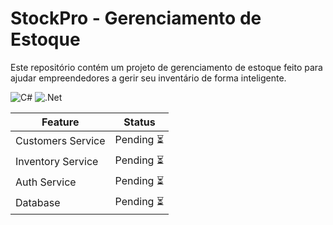 
# StockPro - Gerenciamento de Estoque

Este repositório contém um projeto de gerenciamento de estoque feito para ajudar empreendedores a gerir seu inventário de forma inteligente.

![C#](https://img.shields.io/badge/c%23-%23239120.svg?style=for-the-badge&logo=csharp&logoColor=white)
![.Net](https://img.shields.io/badge/.NET-5C2D91?style=for-the-badge&logo=.net&logoColor=white)

| Feature           | Status        |
| ----------------- | ------------- |
| Customers Service | Pending ⏳   |
| Inventory Service | Pending ⏳   |
| Auth Service      | Pending ⏳   |
| Database          | Pending ⏳   |

